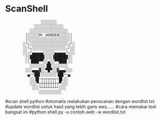 # ScanShell




                    ░░░░░░░
                 ░░░░░░░░░░░░░
               ░░░░░░░░░░░░░░░░░
             │░░░░░Mr_HORDEN░░░░░│
             │░░░░░░░░░░░░░░░░░░░│
            ░└┐░░░░░░░░░░░░░░░░░┌┘░
            ░░└┐░░░░░░░░░░░░░░░┌┘░░
            ░░┌┘▄▄▄▄▄░░░░░▄▄▄▄▄└┐░░
             ░│██████▌░░░▐██████│░
             ░│▐███▀▀░░▄░░▀▀███▌│░
               ░░░░░░░▐█▌░░░░░░░
             ░░░▄▄▄▓░░▀█▀░░▓▄▄▄░░░
              ▄─┘██▌░░░░░░░▐██└─▄
               ░░▐█─┬┬┬┬┬┬┬─█▌░░
               ░░░▀┬┼┼┼┼┼┼┼┬▀░░░
                ░░░└┴┴┴┴┴┴┴┘░░░
                   ░░░░░░░░░░
                   
 #scan shell python 
 #otomatis melakukan penscanan dengan wordlist.txt
 #update wordlist untuk hasil yang lebih gans wes......
 #cara memakai tool bangsat ini
 #python shell.py -u contoh.web -w wordlist.txt
